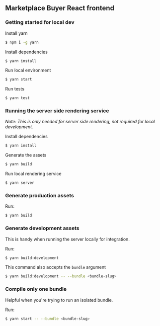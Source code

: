 ## Marketplace Buyer React frontend

### Getting started for local dev

Install yarn
```bash
$ npm i -g yarn
```

Install dependencies
```bash
$ yarn install
```

Run local environment
```bash
$ yarn start
```

Run tests
```bash
$ yarn test
```

### Running the server side rendering service

_Note: This is only needed for server side rendering, not required for local development._

Install dependencies
```bash
$ yarn install
```

Generate the assets
```bash
$ yarn build
```

Run local rendering service
```bash
$ yarn server
```


### Generate production assets

Run:
```bash
$ yarn build
```

### Generate development assets

This is handy when running the server locally for integration.

Run:
```bash
$ yarn build:development
```

This command also accepts the `bundle` argument

```bash
$ yarn build:development -- --bundle <bundle-slug>
```

### Compile only one bundle

Helpful when you're trying to run an isolated bundle.

Run:
```bash
$ yarn start -- --bundle <bundle-slug>
```

